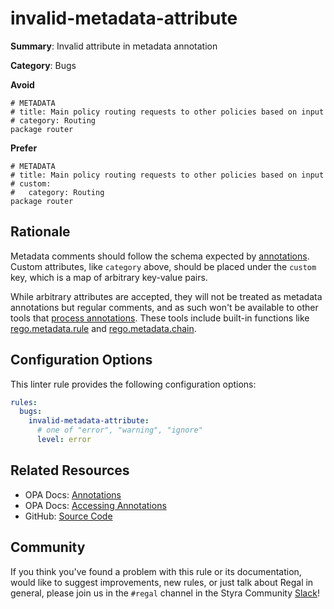 # invalid-metadata-attribute

**Summary**: Invalid attribute in metadata annotation

**Category**: Bugs

**Avoid**
```rego
# METADATA
# title: Main policy routing requests to other policies based on input
# category: Routing
package router
```

**Prefer**
```rego
# METADATA
# title: Main policy routing requests to other policies based on input
# custom:
#   category: Routing
package router
```

## Rationale

Metadata comments should follow the schema expected by
[annotations](https://www.openpolicyagent.org/docs/latest/policy-language/#annotations). Custom attributes, like
`category` above, should be placed under the `custom` key, which is a map of arbitrary key-value pairs.

While arbitrary attributes are accepted, they will not be treated as metadata annotations but regular comments, and as
such won't be available to other tools that
[process annotations](https://www.openpolicyagent.org/docs/latest/policy-language/#accessing-annotations).
These tools include built-in functions like
[rego.metadata.rule](https://www.openpolicyagent.org/docs/latest/policy-reference/#builtin-rego-regometadatarule) and
[rego.metadata.chain](https://www.openpolicyagent.org/docs/latest/policy-reference/#builtin-rego-regometadatachain).

## Configuration Options

This linter rule provides the following configuration options:

```yaml
rules:
  bugs:
    invalid-metadata-attribute:
      # one of "error", "warning", "ignore"
      level: error
```

## Related Resources

- OPA Docs: [Annotations](https://www.openpolicyagent.org/docs/latest/policy-language/#annotations)
- OPA Docs: [Accessing Annotations](https://www.openpolicyagent.org/docs/latest/policy-language/#accessing-annotations)
- GitHub: [Source Code](https://github.com/StyraInc/regal/blob/main/bundle/regal/rules/bugs/invalid-metadata-attribute/invalid_metadata_attribute.rego)

## Community

If you think you've found a problem with this rule or its documentation, would like to suggest improvements, new rules,
or just talk about Regal in general, please join us in the `#regal` channel in the Styra Community
[Slack](https://communityinviter.com/apps/styracommunity/signup)!
